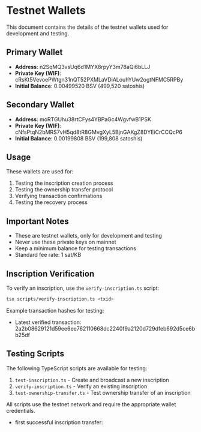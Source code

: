 # Testnet Wallets

This document contains the details of the testnet wallets used for development and testing.

## Primary Wallet
- **Address**: n2SqMQ3vsUq6d1MYX8rpyY3m78aQi6bLLJ
- **Private Key (WIF)**: cRsKt5VevoePWtgn31nQT52PXMLaVDiALouhYUw2ogtNFMC5RPBy
- **Initial Balance**: 0.00499520 BSV (499,520 satoshis)

## Secondary Wallet
- **Address**: moRTGUhu38rtCFys4YBPaGc4WgvfwB1PSK
- **Private Key (WIF)**: cNfsPtqN2bMRS7vH5qd8tR8GMvgXyL5BjnGAKgZ8DYEiCrCCQcP6
- **Initial Balance**: 0.00199808 BSV (199,808 satoshis)

## Usage
These wallets are used for:
1. Testing the inscription creation process
2. Testing the ownership transfer protocol
3. Verifying transaction confirmations
4. Testing the recovery process

## Important Notes
- These are testnet wallets, only for development and testing
- Never use these private keys on mainnet
- Keep a minimum balance for testing transactions
- Standard fee rate: 1 sat/KB 

## Inscription Verification
To verify an inscription, use the `verify-inscription.ts` script:

```bash
tsx scripts/verify-inscription.ts <txid>
```

Example transaction hashes for testing:
- Latest verified transaction: 2a2b08629121d59ee6ee762110668dc2240f9a2120d729dfeb692d5ce6bb25df

## Testing Scripts
The following TypeScript scripts are available for testing:

1. `test-inscription.ts` - Create and broadcast a new inscription
2. `verify-inscription.ts` - Verify an existing inscription
3. `test-ownership-transfer.ts` - Test ownership transfer of an inscription

All scripts use the testnet network and require the appropriate wallet credentials.

- first successful inscription transfer: 